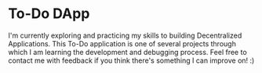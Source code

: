 # To-Do DApp
I'm currently exploring and practicing my skills to building Decentralized Applications. This To-Do application is one of several projects through which I am learning the development and debugging process. Feel free to contact me with feedback if you think there's something I can improve on! :)
